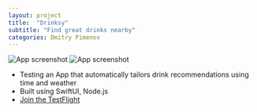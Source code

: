 ```yaml
---
layout: project
title:  "Drinksy"
subtitle: "Find great drinks nearby"
categories: Dmitry Pimenov
---
```


![App screenshot](../../assets/dr1.png)
![App screenshot](../../assets/dr2.png)
- Testing an App that automatically tailors drink recommendations using time and weather
- Built using SwiftUI, Node.js
- [Join the TestFlight](https://testflight.apple.com/join/KvH6bcd2)